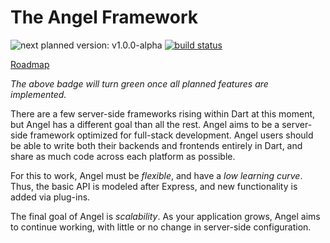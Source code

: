 # The Angel Framework

![next planned version: v1.0.0-alpha](https://img.shields.io/badge/next%20release-v1.0.0--alpha-blue.svg)
[![build status](https://travis-ci.org/angel-dart/roadmap.svg)](https://travis-ci.org/angel-dart/roadmap)

[Roadmap](https://github.com/angel-dart/roadmap/blob/master/ROADMAP.md)

*The above badge will turn green once all planned features are implemented.*

There are a few server-side frameworks rising within Dart at this moment, but Angel has a different goal than all the rest.
Angel aims to be a server-side framework optimized for full-stack development. Angel users should be able to write both
their backends and frontends entirely in Dart, and share as much code across each platform as possible.

For this to work, Angel must be *flexible*, and have a *low learning curve*. Thus, the basic API is modeled after Express, and
new functionality is added via plug-ins.

The final goal of Angel is *scalability*. As your application grows, Angel aims to continue working, with little or no change in
server-side configuration.

